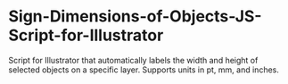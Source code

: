 # Sign-Dimensions-of-Objects-JS-Script-for-Illustrator
Script for Illustrator that automatically labels the width and height of selected objects on a specific layer. Supports units in pt, mm, and inches.
